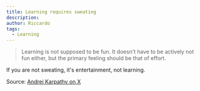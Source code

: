 ```yaml
---
title: Learning requires sweating
description:
author: Riccardo
tags:
  - Learning
---
```


> Learning is not supposed to be fun. It doesn't have to be actively not fun either, but the primary feeling should be that of effort.

If you are not sweating, it's entertainment, not learning.

Source: [Andrej Karpathy on X](https://x.com/karpathy/status/1756380066580455557)
